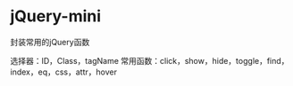 # jQuery-mini
封装常用的jQuery函数

选择器：ID，Class，tagName
常用函数：click，show，hide，toggle，find，index，eq，css，attr，hover
